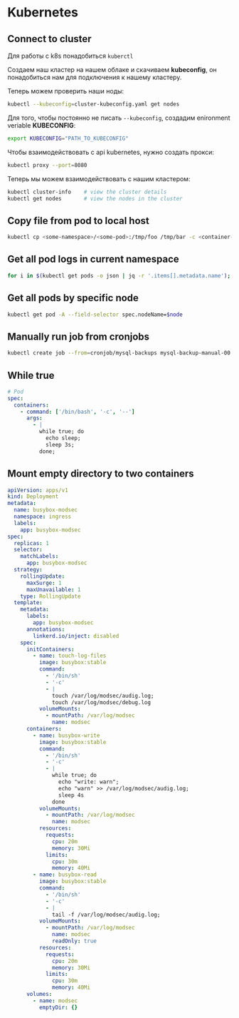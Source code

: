 # Kubernetes

## Connect to cluster
Для работы с k8s понадобиться `kuberctl`

Создаем наш кластер на нашем облаке и скачиваем **kubeconfig**, он понадобиться нам для подключения к нашему кластеру.

Теперь можем проверить наши ноды:
```bash
kubectl --kubeconfig=cluster-kubeconfig.yaml get nodes
```

Для того, чтобы постоянно не писать `--kubeconfig`, создадим enironment veriable **KUBECONFIG**:
```bash
export KUBECONFIG="PATH_TO_KUBECONFIG"
```
Чтобы взаимодействовать с api kubernetes, нужно создать прокси:
```bash
kubectl proxy --port=8080
```

Теперь мы можем взаимодействовать с нашим кластером:
```bash
kubectl cluster-info 	# view the cluster details
kubectl get nodes 		# view the nodes in the cluster
```

## Copy file from pod to local host
```bash
kubectl cp <some-namespace>/<some-pod>:/tmp/foo /tmp/bar -c <container-name>
```

## Get all pod logs in current namespace

```bash
for i in $(kubectl get pods -o json | jq -r '.items[].metadata.name'); do kubectl logs $i > $i; done
```

## Get all pods by specific node
```bash
kubectl get pod -A --field-selector spec.nodeName=$node
```

## Manually run job from cronjobs
```bash
kubectl create job --from=cronjob/mysql-backups mysql-backup-manual-00
```

## While true
```yaml
# Pod
spec:
  containers:
    - command: ['/bin/bash', '-c', '--']
      args:
        - |
          while true; do
            echo sleep;
            sleep 3s;
          done;
```

## Mount empty directory to two containers
```yaml
apiVersion: apps/v1
kind: Deployment
metadata:
  name: busybox-modsec
  namespace: ingress
  labels:
    app: busybox-modsec
spec:
  replicas: 1
  selector:
    matchLabels:
      app: busybox-modsec
  strategy:
    rollingUpdate:
      maxSurge: 1
      maxUnavailable: 1
    type: RollingUpdate
  template:
    metadata:
      labels:
        app: busybox-modsec
      annotations:
        linkerd.io/inject: disabled
    spec:
      initContainers:
        - name: touch-log-files
          image: busybox:stable
          command:
            - '/bin/sh'
            - '-c'
            - |
              touch /var/log/modsec/audig.log;
              touch /var/log/modsec/debug.log
          volumeMounts:
            - mountPath: /var/log/modsec
              name: modsec
      containers:
        - name: busybox-write
          image: busybox:stable
          command:
            - '/bin/sh'
            - '-c'
            - |
              while true; do 
                echo "write: warn";
                echo "warn" >> /var/log/modsec/audig.log;
                sleep 4s
              done
          volumeMounts:
            - mountPath: /var/log/modsec
              name: modsec
          resources:
            requests:
              cpu: 20m
              memory: 30Mi
            limits:
              cpu: 30m
              memory: 40Mi
        - name: busybox-read
          image: busybox:stable
          command:
            - '/bin/sh'
            - '-c'
            - |
              tail -f /var/log/modsec/audig.log;
          volumeMounts:
            - mountPath: /var/log/modsec
              name: modsec
              readOnly: true
          resources:
            requests:
              cpu: 20m
              memory: 30Mi
            limits:
              cpu: 30m
              memory: 40Mi
      volumes:
        - name: modsec
          emptyDir: {}
```

